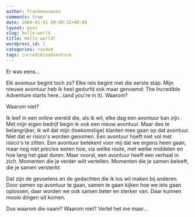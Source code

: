 ```yaml
---
author: frankmeeuwsen
comments: true
date: 2009-01-01 09:00:12+00:00
layout: post
slug: hello-world
title: Hello world!
wordpress_id: 1
categories: random
tags: incredibleadventure
---
```


Er was eens...

Elk avontuur begint toch zo? Elke reis begint met die eerste stap. Mijn nieuwe avontuur heb ik heel gedurfd ook maar genoemd: The Incredible Adventure starts here...(and you're in it). Waarom?

Waarom niet?

Ik leef in een online wereld die, als ik wil, elke dag een avontuur kan zijn. Met mijn eigen bedrijf begin ik ook een nieuw avontuur. Maar des te belangrijker, ik wil dat mijn (toekomstige) klanten mee gaan op dat avontuur. Niet dat er risico's worden genomen. Een avontuur hoeft niet vol met risico's te zitten. Een avontuur betekent voor mij dat we ergens heen gaan, maar nog niet precies weten hoe, via welke route, met welke middelen en hoe lang het gaat duren. Maar vooral, een avontuur heeft een verhaal in zich. Momenten die je verder wilt vertellen. Momenten die je samen beleeft, die je samen versterkt.

Dat zijn de gevoelens en de gedachten die ik los wil maken bij anderen. Door samen op avontuur te gaan, samen te gaan kijken hoe we iets gaan oplossen, daar worden we ook samen beter en sterker van. Daar kunnen mooie dingen uit komen.

Dus waarom die naam? Waarom niet? Vertel het me maar...
